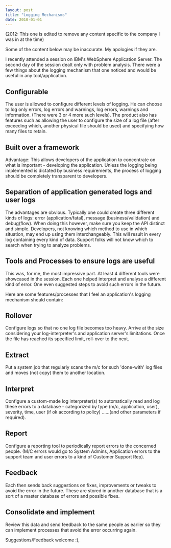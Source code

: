 ```yaml
---
layout: post
title: "Logging Mechanisms"
date: 2010-01-01
---
```

(2012: This one is edited to remove any content specific to the company I was in at the time)


Some of the content below may be inaccurate. My apologies if they are. 

I recently attended a session on IBM's WebSphere Application Server. The second day of the session dealt only with problem analysis. There were a few things about the logging mechanism that one noticed and would be useful in any tool/application.

## Configurable
The user is allowed to configure different levels of logging. He can choose to log only errors, log errors and warnings, log errors, warnings and information. (There were 3 or 4 more such levels). The product also has features such as allowing the user to configure the size of a log file (after exceeding which, another physical file should be used) and specifying how many files to retain. 

## Built over a framework
Advantage: This allows developers of the application to concentrate on what is important - developing the application. Unless the logging being implemented is dictated by business requirements, the process of logging should be completely transparent to developers. 

## Separation of application generated logs and user logs
The advantages are obvious. Typically one could create three different kinds of logs: error (application/fatal), message (business/validation) and debug(flow). When doing this however, make sure you keep the API distinct and simple. Developers, not knowing which method to use in which situation, may end up using them interchangeably. This will result in every log containing every kind of data. Support folks will not know which to search when trying to analyze problems.

## Tools and Processes to ensure logs are useful
This was, for me, the most impressive part. At least 4 different tools were showcased in the session. Each one helped interpret and analyse a different kind of error. One even suggested steps to avoid such errors in the future. 

Here are some features/processes that I feel an application's logging mechanism should contain:

## Rollover
Configure logs so that no one log file becomes too heavy. Arrive at the size considering your log-interpreter's and application server's limitations. Once the file has reached its specified limit, roll-over to the next. 

## Extract
Put a system job that regularly scans the m/c for such 'done-with' log files and moves (not copy) them to another location. 

## Interpret
Configure a custom-made log interpreter(s) to automatically read and log these errors to a database - categorized by type (m/c, application, user), severity, time, user (if ok according to policy) ......(and other parameters if required).

## Report
Configure a reporting tool to periodically report errors to the concerned people. (M/C errors would go to System Admins, Application errors to the support team and user errors to a kind of Customer Support Rep).

## Feedback
Each then sends back suggestions on fixes, improvements or tweaks to avoid the error in the future. These are stored in another database that is a sort of a master database of errors and possible fixes.

## Consolidate and implement
Review this data and send feedback to the same people as earlier so they can implement processes that avoid the error occurring again.

Suggestions/Feedback welcome :),

